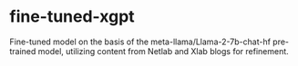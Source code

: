 # fine-tuned-xgpt
Fine-tuned model on the basis of the meta-llama/Llama-2-7b-chat-hf pre-trained model, utilizing content from Netlab and Xlab blogs for refinement.
